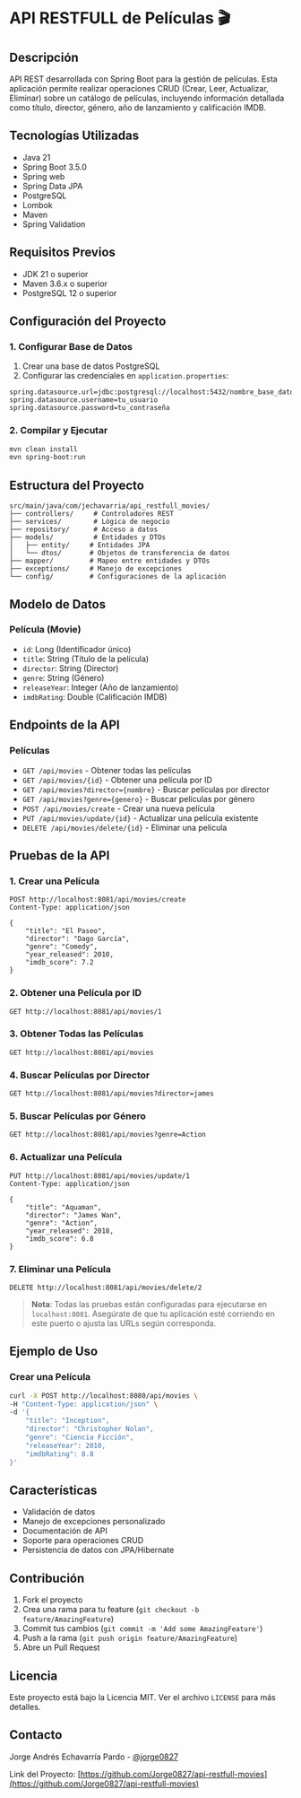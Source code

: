 # API RESTFULL de Películas 🎬

## Descripción
API REST desarrollada con Spring Boot para la gestión de películas. Esta aplicación permite realizar operaciones CRUD (Crear, Leer, Actualizar, Eliminar) sobre un catálogo de películas, incluyendo información detallada como título, director, género, año de lanzamiento y calificación IMDB.

## Tecnologías Utilizadas
- Java 21
- Spring Boot 3.5.0
- Spring web
- Spring Data JPA
- PostgreSQL
- Lombok
- Maven
- Spring Validation

## Requisitos Previos
- JDK 21 o superior
- Maven 3.6.x o superior
- PostgreSQL 12 o superior

## Configuración del Proyecto

### 1. Configurar Base de Datos
1. Crear una base de datos PostgreSQL
2. Configurar las credenciales en `application.properties`:
```properties
spring.datasource.url=jdbc:postgresql://localhost:5432/nombre_base_datos
spring.datasource.username=tu_usuario
spring.datasource.password=tu_contraseña
```

### 2. Compilar y Ejecutar
```bash
mvn clean install
mvn spring-boot:run
```

## Estructura del Proyecto
```
src/main/java/com/jechavarria/api_restfull_movies/
├── controllers/     # Controladores REST
├── services/        # Lógica de negocio
├── repository/      # Acceso a datos
├── models/          # Entidades y DTOs
│   ├── entity/     # Entidades JPA
│   └── dtos/       # Objetos de transferencia de datos
├── mapper/         # Mapeo entre entidades y DTOs
├── exceptions/     # Manejo de excepciones
└── config/         # Configuraciones de la aplicación
```

## Modelo de Datos

### Película (Movie)
- `id`: Long (Identificador único)
- `title`: String (Título de la película)
- `director`: String (Director)
- `genre`: String (Género)
- `releaseYear`: Integer (Año de lanzamiento)
- `imdbRating`: Double (Calificación IMDB)

## Endpoints de la API

### Películas
- `GET /api/movies` - Obtener todas las películas
- `GET /api/movies/{id}` - Obtener una película por ID
- `GET /api/movies?director={nombre}` - Buscar películas por director
- `GET /api/movies?genre={genero}` - Buscar películas por género
- `POST /api/movies/create` - Crear una nueva película
- `PUT /api/movies/update/{id}` - Actualizar una película existente
- `DELETE /api/movies/delete/{id}` - Eliminar una película

## Pruebas de la API

### 1. Crear una Película
```http
POST http://localhost:8081/api/movies/create
Content-Type: application/json

{
    "title": "El Paseo",
    "director": "Dago García",
    "genre": "Comedy",
    "year_released": 2010,
    "imdb_score": 7.2
}
```

### 2. Obtener una Película por ID
```http
GET http://localhost:8081/api/movies/1
```

### 3. Obtener Todas las Películas
```http
GET http://localhost:8081/api/movies
```

### 4. Buscar Películas por Director
```http
GET http://localhost:8081/api/movies?director=james
```

### 5. Buscar Películas por Género
```http
GET http://localhost:8081/api/movies?genre=Action
```

### 6. Actualizar una Película
```http
PUT http://localhost:8081/api/movies/update/1
Content-Type: application/json

{
    "title": "Aquaman",
    "director": "James Wan",
    "genre": "Action",
    "year_released": 2018,
    "imdb_score": 6.8
}
```

### 7. Eliminar una Película
```http
DELETE http://localhost:8081/api/movies/delete/2
```

> **Nota**: Todas las pruebas están configuradas para ejecutarse en `localhost:8081`. Asegúrate de que tu aplicación esté corriendo en este puerto o ajusta las URLs según corresponda.

## Ejemplo de Uso

### Crear una Película
```bash
curl -X POST http://localhost:8080/api/movies \
-H "Content-Type: application/json" \
-d '{
    "title": "Inception",
    "director": "Christopher Nolan",
    "genre": "Ciencia Ficción",
    "releaseYear": 2010,
    "imdbRating": 8.8
}'
```

## Características
- Validación de datos
- Manejo de excepciones personalizado
- Documentación de API
- Soporte para operaciones CRUD
- Persistencia de datos con JPA/Hibernate

## Contribución
1. Fork el proyecto
2. Crea una rama para tu feature (`git checkout -b feature/AmazingFeature`)
3. Commit tus cambios (`git commit -m 'Add some AmazingFeature'`)
4. Push a la rama (`git push origin feature/AmazingFeature`)
5. Abre un Pull Request

## Licencia
Este proyecto está bajo la Licencia MIT. Ver el archivo `LICENSE` para más detalles.

## Contacto
Jorge Andrés Echavarría Pardo - [@jorge0827](https://github.com/Jorge0827)

Link del Proyecto: [https://github.com/Jorge0827/api-restfull-movies](https://github.com/Jorge0827/api-restfull-movies) 
